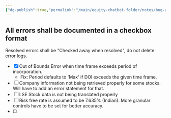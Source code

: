 ```yaml
---
{"dg-publish":true,"permalink":"/main/equity-chatbot-folder/notes/bug-and-errors/"}
---
```


## All errors shall be documented in a checkbox format 
Resolved errors shall be "Checked away when resolved", do not delete error logs. 


- [x] Out of Bounds Error when time frame exceeds period of incorporation. 
	- Fix: Period defaults to 'Max' if DOI exceeds the given time frame. 
- [ ] Company information not being retrieved properly for some stocks. Will have to add an error statement for that. 
- [ ] LSE Stock data is not being translated properly
- [ ] Risk free rate is assumed to be 7.635% (Indian). More granular controls have to be set for better accuracy. 
- [ ] 